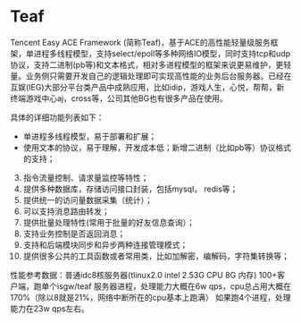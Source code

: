 # Teaf
Tencent Easy ACE Framework (简称Teaf)，基于ACE的高性能轻量级服务框架，单进程多线程模型，支持select/epoll等多种网络IO模型，同时支持tcp和udp协议，支持二进制(pb等)和文本格式，相对多进程模型的框架来说更易维护，更轻量。业务侧只需要开发自己的逻辑处理即可实现高性能的业务后台服务器。已经在互娱(IEG)大部分平台类产品中成熟应用，比如idip，游戏人生，心悦，帮帮，新终端游戏中心aj，cross等，公司其他BG也有很多产品在使用。

具体的详细功能列表如下：
* 单进程多线程模型，易于部署和扩展；
* 使用文本的协议，易于理解，开发成本低；新增二进制（比如pb等）协议格式的支持；
3. 指令流量控制、请求量监控等特性；
4. 提供多种数据库，存储访问接口封装，包括mysql， redis等；
5. 提供统一的访问量数据采集（统计）；
6. 可以支持消息路由转发；
7. 提供批量处理特性(常用于批量的好友信息查询）；
8. 支持业务控制是否返回消息；
9. 支持和后端模块同步和异步两种连接管理模式；
10. 提供很多公共的工具函数或者常用类，比如加解密，编解码，字符集转换等；

性能参考数据：普通idc8核服务器(tlinux2.0   intel 2.53G CPU    8G 内存)
100+客户端，跑单个isgw/teaf 服务器进程，处理能力大概在6w qps，cpu总占用大概在170%（除以8就是21%，网络中断所在的cpu基本上跑满）
如果跑4个进程，处理能力在23w qps左右。
